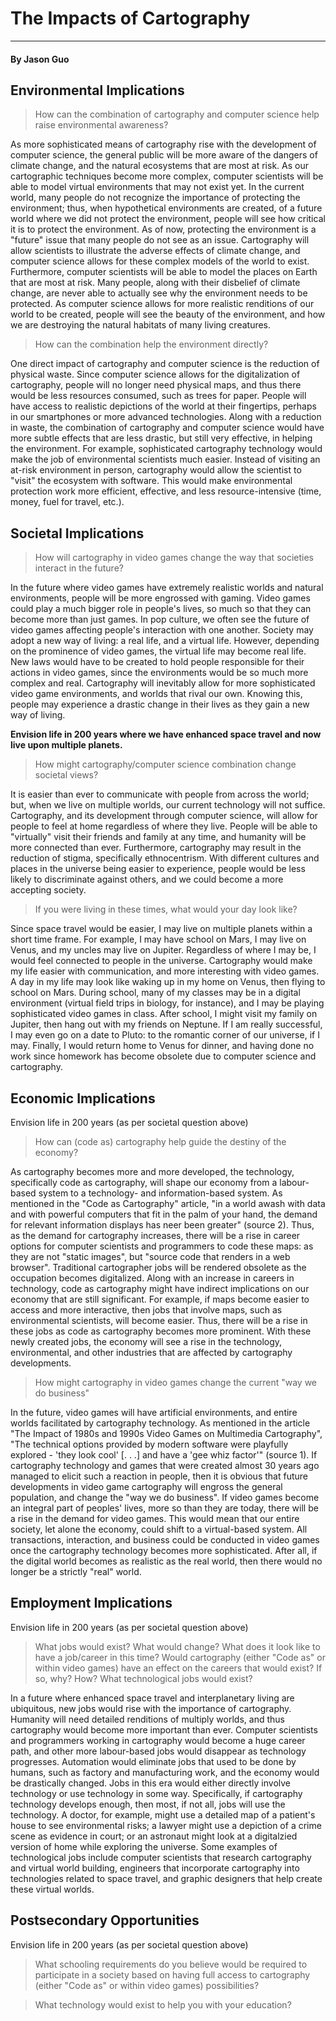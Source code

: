 # The Impacts of Cartography 
-------
#### By Jason Guo

Environmental Implications
-------
> How can the combination of cartography and computer science help raise environmental awareness?

As more sophisticated means of cartography rise with the development of computer science, the general public will be more aware of the dangers of climate change, and the natural ecosystems that are most at risk. As our cartographic techniques become more complex, computer scientists will be able to model virtual environments that may not exist yet. In the current world, many people do not recognize the importance of protecting the environment; thus, when hypothetical environments are created, of a future world where we did not protect the environment, people will see how critical it is to protect the environment. As of now, protecting the environment is a "future" issue that many people do not see as an issue. Cartography will allow scientists to illustrate the adverse effects of climate change, and computer science allows for these complex models of the world to exist. Furthermore, computer scientists will be able to model the places on Earth that are most at risk. Many people, along with their disbelief of climate change, are never able to actually see why the environment needs to be protected. As computer science allows for more realistic renditions of our world to be created, people will see the beauty of the environment, and how we are destroying the natural habitats of many living creatures.

> How can the combination help the environment directly?

One direct impact of cartography and computer science is the reduction of physical waste. Since computer science allows for the digitalization of cartography, people will no longer need physical maps, and thus there would be less resources consumed, such as trees for paper. People will have access to realistic depictions of the world at their fingertips, perhaps in our smartphones or more advanced technologies. Along with a reduction in waste, the combination of cartography and computer science would have more subtle effects that are less drastic, but still very effective, in helping the environment. For example, sophisticated cartography technology would make the job of environmental scientists much easier. Instead of visiting an at-risk environment in person, cartography would allow the scientist to "visit" the ecosystem with software. This would make environmental protection work more efficient, effective, and less resource-intensive (time, money, fuel for travel, etc.).

Societal Implications
-------
> How will cartography in video games change the way that societies interact in the future?

In the future where video games have extremely realistic worlds and natural environments, people will be more engrossed with gaming. Video games could play a much bigger role in people's lives, so much so that they can become more than just games. In pop culture, we often see the future of video games affecting people's interaction with one another. Society may adopt a new way of living: a real life, and a virtual life. However, depending on the prominence of video games, the virtual life may become real life. New laws would have to be created to hold people responsible for their actions in video games, since the environments would be so much more complex and real. Cartography will inevitably allow for more sophisticated video game environments, and worlds that rival our own. Knowing this, people may experience a drastic change in their lives as they gain a new way of living.

**Envision life in 200 years where we have enhanced space travel and now live upon multiple planets.**

> How might cartography/computer science combination change societal views?

It is easier than ever to communicate with people from across the world; but, when we live on multiple worlds, our current technology will not suffice. Cartography, and its development through computer science, will allow for people to feel at home regardless of where they live. People will be able to "virtually" visit their friends and family at any time, and humanity will be more connected than ever. Furthermore, cartography may result in the reduction of stigma, specifically ethnocentrism. With different cultures and places in the universe being easier to experience, people would be less likely to discriminate against others, and we could become a more accepting society. 

> If you were living in these times, what would your day look like?

Since space travel would be easier, I may live on multiple planets within a short time frame. For example, I may have school on Mars, I may live on Venus, and my uncles may live on Jupiter. Regardless of where I may be, I would feel connected to people in the universe. Cartography would make my life easier with communication, and more interesting with video games. A day in my life may look like waking up in my home on Venus, then flying to school on Mars. During school, many of my classes may be in a digital environment (virtual field trips in biology, for instance), and I may be playing sophisticated video games in class. After school, I might visit my family on Jupiter, then hang out with my friends on Neptune. If I am really successful, I may even go on a date to Pluto: to the romantic corner of our universe, if I may. Finally, I would return home to Venus for dinner, and having done no work since homework has become obsolete due to computer science and cartography.

Economic Implications
-------
Envision life in 200 years (as per societal question above)

> How can (code as) cartography help guide the destiny of the economy?

As cartography becomes more and more developed, the technology, specifically code as cartography, will shape our economy from a labour-based system to a technology- and information-based system. As mentioned in the "Code as Cartography" article, "in a world awash with data and with powerful computers that fit in the palm of your hand, the demand for relevant information displays has neer been greater" (source 2). Thus, as the demand for cartography increases, there will be a rise in career options for computer scientists and programmers to code these maps: as they are not "static images", but "source code that renders in a web browser". Traditional cartographer jobs will be rendered obsolete as the occupation becomes digitalized. Along with an increase in careers in technology, code as cartography might have indirect implications on our economy that are still significant. For example, if maps become easier to access and more interactive, then jobs that involve maps, such as environmental scientists, will become easier. Thus, there will be a rise in these jobs as code as cartography becomes more prominent. With these newly created jobs, the economy will see a rise in the technology, environmental, and other industries that are affected by cartography developments. 

> How might cartography in video games change the current "way we do business"

In the future, video games will have artificial environments, and entire worlds facilitated by cartography technology. As mentioned in the article "The Impact of 1980s and 1990s Video Games on Multimedia Cartography", "The technical options provided by modern software were playfully explored - 'they look cool' [. . .] and have a 'gee whiz factor'" (source 1). If cartography technology and games that were created almost 30 years ago managed to elicit such a reaction in people, then it is obvious that future developments in video game cartography will engross the general population, and change the "way we do business". If video games become an integral part of peoples' lives, more so than they are today, there will be a rise in the demand for video games. This would mean that our entire society, let alone the economy, could shift to a virtual-based system. All transactions, interaction, and business could be conducted in video games once the cartography technology becomes more sophisticated. After all, if the digital world becomes as realistic as the real world, then there would no longer be a strictly "real" world.   


Employment Implications
-------
Envision life in 200 years (as per societal question above)

> What jobs would exist? What would change? What does it look like to have a job/career in this time? Would cartography (either "Code as" or within video games) have an effect on the careers that would exist? If so, why? How? What technological jobs would exist?

In a future where enhanced space travel and interplanetary living are ubiquitous, new jobs would rise with the importance of cartography. Humanity will need detailed renditions of multiply worlds, and thus cartography would become more important than ever. Computer scientists and programmers working in cartography would become a huge career path, and other more labour-based jobs would disappear as technology progresses. Automation would eliminate jobs that used to be done by humans, such as factory and manufacturing work, and the economy would be drastically changed. Jobs in this era would either directly involve technology or use technology in some way. Specifically, if cartography technology develops enough, then most, if not all, jobs will use the technology. A doctor, for example, might use a detailed map of a patient's house to see environmental risks; a lawyer might use a depiction of a crime scene as evidence in court; or an astronaut might look at a digitalzied version of home while exploring the universe. Some examples of technological jobs include computer scientists that research cartography and virtual world building, engineers that incorporate cartography into technologies related to space travel, and graphic designers that help create these virtual worlds.

Postsecondary Opportunities
-------
Envision life in 200 years (as per societal question above)

> What schooling requirements do you believe would be required to participate in a society based on having full access to cartography (either "Code as" or within video games) possibilities?

> What technology would exist to help you with your education?
